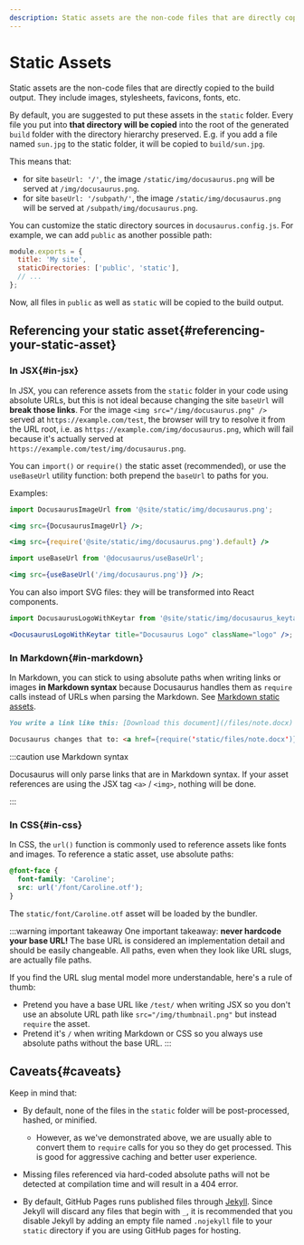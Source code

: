 ```yaml
---
description: Static assets are the non-code files that are directly copied to the build output. Learn about how they are handled and what the best practices of using static assets are.
---
```


# Static Assets

Static assets are the non-code files that are directly copied to the build output. They include images, stylesheets, favicons, fonts, etc.

By default, you are suggested to put these assets in the `static` folder. Every file you put into **that directory will be copied** into the root of the generated `build` folder with the directory hierarchy preserved. E.g. if you add a file named `sun.jpg` to the static folder, it will be copied to `build/sun.jpg`.

This means that:

- for site `baseUrl: '/'`, the image `/static/img/docusaurus.png` will be served at `/img/docusaurus.png`.
- for site `baseUrl: '/subpath/'`, the image `/static/img/docusaurus.png` will be served at `/subpath/img/docusaurus.png`.

You can customize the static directory sources in `docusaurus.config.js`. For example, we can add `public` as another possible path:

```js title="docusaurus.config.js"
module.exports = {
  title: 'My site',
  staticDirectories: ['public', 'static'],
  // ...
};
```

Now, all files in `public` as well as `static` will be copied to the build output.

## Referencing your static asset{#referencing-your-static-asset}

### In JSX{#in-jsx}

In JSX, you can reference assets from the `static` folder in your code using absolute URLs, but this is not ideal because changing the site `baseUrl` will **break those links**. For the image `<img src="/img/docusaurus.png" />` served at `https://example.com/test`, the browser will try to resolve it from the URL root, i.e. as `https://example.com/img/docusaurus.png`, which will fail because it's actually served at `https://example.com/test/img/docusaurus.png`.

You can `import()` or `require()` the static asset (recommended), or use the `useBaseUrl` utility function: both prepend the `baseUrl` to paths for you.

Examples:

```jsx title="MyComponent.js"
import DocusaurusImageUrl from '@site/static/img/docusaurus.png';

<img src={DocusaurusImageUrl} />;
```

```jsx title="MyComponent.js"
<img src={require('@site/static/img/docusaurus.png').default} />
```

```jsx title="MyComponent.js"
import useBaseUrl from '@docusaurus/useBaseUrl';

<img src={useBaseUrl('/img/docusaurus.png')} />;
```

You can also import SVG files: they will be transformed into React components.

```jsx title="MyComponent.js"
import DocusaurusLogoWithKeytar from '@site/static/img/docusaurus_keytar.svg';

<DocusaurusLogoWithKeytar title="Docusaurus Logo" className="logo" />;
```

### In Markdown{#in-markdown}

In Markdown, you can stick to using absolute paths when writing links or images **in Markdown syntax** because Docusaurus handles them as `require` calls instead of URLs when parsing the Markdown. See [Markdown static assets](./guides/markdown-features/markdown-features-assets.mdx).

```md
You write a link like this: [Download this document](/files/note.docx)

Docusaurus changes that to: <a href={require('static/files/note.docx')}>Download this document</a>
```

:::caution use Markdown syntax

Docusaurus will only parse links that are in Markdown syntax. If your asset references are using the JSX tag `<a>` / `<img>`, nothing will be done.

:::

### In CSS{#in-css}

In CSS, the `url()` function is commonly used to reference assets like fonts and images. To reference a static asset, use absolute paths:

```css
@font-face {
  font-family: 'Caroline';
  src: url('/font/Caroline.otf');
}
```

The `static/font/Caroline.otf` asset will be loaded by the bundler.

:::warning important takeaway
One important takeaway: **never hardcode your base URL!** The base URL is considered an implementation detail and should be easily changeable. All paths, even when they look like URL slugs, are actually file paths.

If you find the URL slug mental model more understandable, here's a rule of thumb:

- Pretend you have a base URL like `/test/` when writing JSX so you don't use an absolute URL path like `src="/img/thumbnail.png"` but instead `require` the asset.
- Pretend it's `/` when writing Markdown or CSS so you always use absolute paths without the base URL.
:::

## Caveats{#caveats}

Keep in mind that:

- By default, none of the files in the `static` folder will be post-processed, hashed, or minified.

  - However, as we've demonstrated above, we are usually able to convert them to `require` calls for you so they do get processed. This is good for aggressive caching and better user experience.
- Missing files referenced via hard-coded absolute paths will not be detected at compilation time and will result in a 404 error.
- By default, GitHub Pages runs published files through [Jekyll](https://jekyllrb.com/). Since Jekyll will discard any files that begin with `_`, it is recommended that you disable Jekyll by adding an empty file named `.nojekyll` file to your `static` directory if you are using GitHub pages for hosting.
